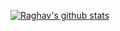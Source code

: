 [![Raghav's github stats](https://github-readme-stats.vercel.app/api?username=AggRag)](https://github.com/AggRag/github-readme-stats)
